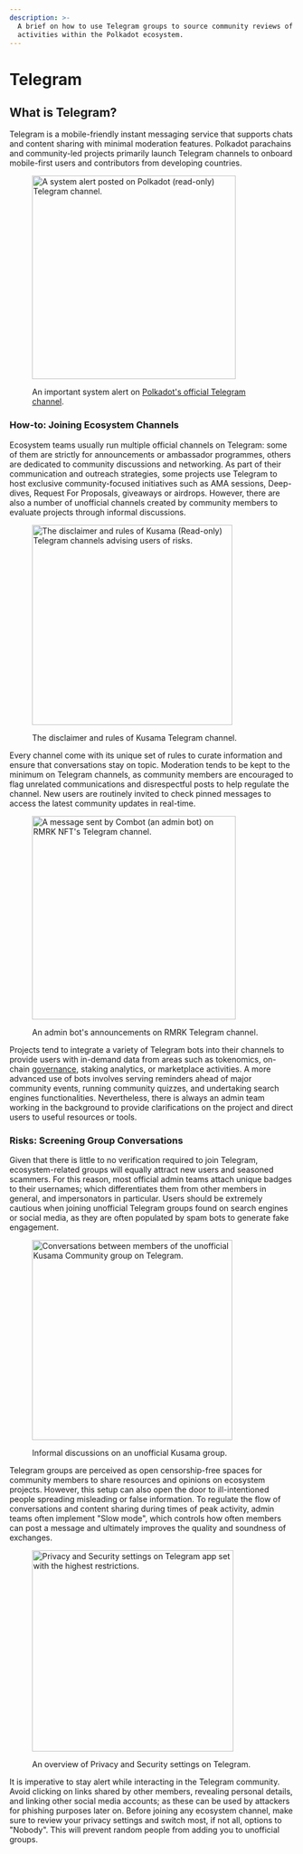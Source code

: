 ```yaml
---
description: >-
  A brief on how to use Telegram groups to source community reviews of projects'
  activities within the Polkadot ecosystem.
---
```


# Telegram

## What is Telegram?

Telegram is a mobile-friendly instant messaging service that supports chats and content sharing with minimal moderation features. Polkadot parachains and community-led projects primarily launch Telegram channels to onboard mobile-first users and contributors from developing countries.

<figure><img src="../../.gitbook/assets/S_TelegramPolkadotReadOnly.jpg" alt="A system alert posted on Polkadot (read-only) Telegram channel." width="360"><figcaption><p>An important system alert on <a href="https://t.me/PolkadotOfficial">Polkadot's official Telegram channel</a>.</p></figcaption></figure>



### How-to: Joining Ecosystem Channels

Ecosystem teams usually run multiple official channels on Telegram: some of them are strictly for announcements or ambassador programmes, others are dedicated to community discussions and networking. As part of their communication and outreach strategies, some projects use Telegram to host exclusive community-focused initiatives such as AMA sessions, Deep-dives, Request For Proposals, giveaways or airdrops. However, there are also a number of unofficial channels created by community members to evaluate projects through informal discussions.

<figure><img src="../../.gitbook/assets/S_TelegramKusamaDisclaimer.jpg" alt="The disclaimer and rules of Kusama (Read-only) Telegram channels advising users of risks." width="354"><figcaption><p>The disclaimer and rules of Kusama Telegram channel.</p></figcaption></figure>

Every channel come with its unique set of rules to curate information and ensure that conversations stay on topic. Moderation tends to be kept to the minimum on Telegram channels, as community members are encouraged to flag unrelated communications and disrespectful posts to help regulate the channel. New users are routinely invited to check pinned messages to access the latest community updates in real-time.

<figure><img src="../../.gitbook/assets/S_TelegramRMRK.jpg" alt="A message sent by Combot (an admin bot) on RMRK NFT&#x27;s Telegram channel." width="360"><figcaption><p>An admin bot's announcements on RMRK Telegram channel. </p></figcaption></figure>

Projects tend to integrate a variety of Telegram bots into their channels to provide users with in-demand data from areas such as tokenomics, on-chain [governance](../3.operations/voting/), staking analytics, or marketplace activities. A more advanced use of bots involves serving reminders ahead of major community events, running community quizzes, and undertaking search engines functionalities. Nevertheless, there is always an admin team working in the background to provide clarifications on the project and direct users to useful resources or tools.&#x20;



### Risks: Screening Group Conversations

Given that there is little to no verification required to join Telegram, ecosystem-related groups will equally attract new users and seasoned scammers. For this reason, most official admin teams attach unique badges to their usernames; which differentiates them from other members in general, and impersonators in particular. Users should be extremely cautious when joining unofficial Telegram groups found on search engines or social media, as they are often populated by spam bots to generate fake engagement.

<figure><img src="../../.gitbook/assets/S_TelegramKusamaCommunity.jpg" alt="Conversations between members of the unofficial Kusama Community group on Telegram." width="354"><figcaption><p>Informal discussions on an unofficial Kusama group.</p></figcaption></figure>

Telegram groups are perceived as open censorship-free spaces for community members to share resources and opinions on ecosystem projects. However, this setup can also open the door to ill-intentioned people spreading misleading or false information. To regulate the flow of conversations and content sharing during times of peak activity, admin teams often implement "Slow mode", which controls how often members can post a message and ultimately improves the quality and soundness of exchanges.&#x20;

<figure><img src="../../.gitbook/assets/S_TelegramPrivacySettings.jpg" alt="Privacy and Security settings on Telegram app set with the highest restrictions." width="356"><figcaption><p>An overview of Privacy and Security settings on Telegram.</p></figcaption></figure>

It is imperative to stay alert while interacting in the Telegram community. Avoid clicking on links shared by other members, revealing personal details, and linking other social media accounts; as these can be used by attackers for phishing purposes later on. Before joining any ecosystem channel, make sure to review your privacy settings and switch most, if not all, options to "Nobody". This will prevent random people from adding you to unofficial groups.

